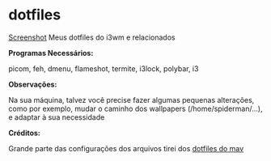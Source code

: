 # dotfiles
[Screenshot](screenshot_1.png)
Meus dotfiles do i3wm e relacionados

**Programas Necessários:**

picom, feh, dmenu, flameshot, termite, i3lock, polybar, i3

**Observações:**

Na sua máquina, talvez você precise fazer algumas pequenas alterações, como por exemplo, mudar o caminho dos wallpapers (/home/spiderman/...), e adaptar à sua necessidade

**Créditos:**

Grande parte das configurações dos arquivos tirei dos [dotfiles do mav](https://github.com/lucascipriano/dotfiles)
